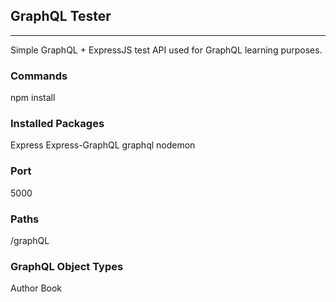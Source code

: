 ## GraphQL Tester
***

Simple GraphQL + ExpressJS test API used for GraphQL learning purposes.

### Commands
npm install

### Installed Packages
Express
Express-GraphQL
graphql
nodemon

### Port
5000

### Paths
/graphQL

### GraphQL Object Types
Author
Book
